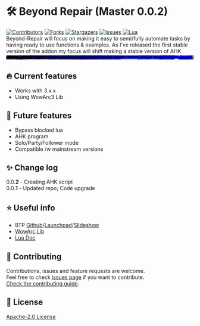 # 🛠️ Beyond Repair (Master 0.0.2)
[![Contributors][contributors-shield]][contributors-url]
[![Forks][forks-shield]][forks-url]
[![Stargazers][stars-shield]][stars-url]
[![Issues][issues-shield]][issues-url]
[![Lua][lua-shield]][lua-url]<br/>
Beyond-Repair will focus on making it easy to semi/fully automate tasks by having ready to use functions & examples.
As I've released the first stable version of the addon my focus will shift making a stable version of AHK
![Frame screenie](./Misc/frames.png?raw=true "Frames screenshot")

## 🔥 Current features
* Works with 3.x.x 
* Using WowArc3 Lib

## 🚀 Future features
* Bypass blocked lua
* AHK program
* Solo/Party/Follower mode
* Compatible /w mainstream versions

## ✨ Change log
0.0.**2** - Creating AHK script<br/>
0.0.**1** - Updated repo; Code upgrade<br/>

## ⭐️ Useful info
* BTP [Github](https://github.com/godsflaw/btp)/[Launchpad](https://launchpad.net/btp)/[Slideshow](./Misc/defconslideshow.pdf)<br/>
* [WowArc Lib](https://www.wowace.com/projects/ace3)<br/>
* [Lua Doc](https://www.lua.org/pil/contents.html)<br/>

## 🤝 Contributing
Contributions, issues and feature requests are welcome.<br/>
Feel free to check [issues page](https://github.com/nizonrox/Beyond-Repair/issues) if you want to contribute.<br/>
[Check the contributing guide](./CONTRIBUTING.md).<br/>

## 📝 License
[Apache-2.0 License](./LICENSE)

[contributors-shield]: https://img.shields.io/github/contributors/nizonrox/Beyond-Repair.svg?style=for-the-badge
[contributors-url]: https://github.com/nizonrox/Beyond-Repair/graphs/contributors
[forks-shield]: https://img.shields.io/github/forks/nizonrox/Beyond-Repair.svg?style=for-the-badge
[forks-url]: https://github.com/nizonrox/Beyond-Repair/network/members
[stars-shield]: https://img.shields.io/github/stars/nizonrox/Beyond-Repair.svg?style=for-the-badge
[stars-url]: https://github.com/nizonrox/Beyond-Repair/stargazers
[issues-shield]: https://img.shields.io/github/issues/nizonrox/Beyond-Repair.svg?style=for-the-badge
[issues-url]: https://github.com/nizonrox/Beyond-Repair/issues
[lua-shield]: https://img.shields.io/badge/Lua-2C2D72?style=for-the-badge&logo=lua&logoColor=white
[lua-url]: https://www.lua.org/cgi-bin/demo
